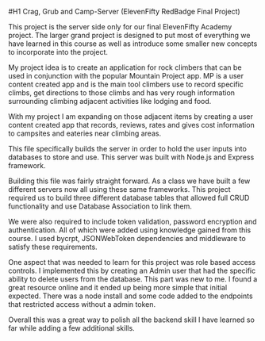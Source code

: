 #H1 Crag, Grub and Camp-Server (ElevenFifty RedBadge Final Project)

This project is the server side only for our final ElevenFifty Academy project. The larger grand project is designed to put most of everything we have learned in this course as well as introduce some smaller new concepts to incorporate into the project. 

My project idea is to create an application for rock climbers that can be used in conjunction with the popular Mountain Project app. MP is a user content created app and is the main tool climbers use to record specific climbs, get directions to those climbs and has very rough information surrounding climbing adjacent activities like lodging and food. 

With my project I am expanding on those adjacent items by creating a user content created app that records, reviews, rates and gives cost information to campsites and eateries near climbing areas. 

This file specifically builds the server in order to hold the user inputs into databases to store and use. This server was built with Node.js and Express framework. 

Building this file was fairly straight forward. As a class we have built a few different servers now all using these same frameworks. This project required us to build three different database tables that allowed full CRUD functionality and use Database Association to link them. 

We were also required to include token validation, password encryption and authentication. All of which were added using knowledge gained from this course. I used bycrpt, JSONWebToken dependencies and middleware to satisfy these requirements. 

One aspect that was needed to learn for this project was role based access controls. I implemented this by creating an Admin user that had the specific ability to delete users from the database. This part was new to me. I found a great resource online and it ended up being more simple that initial expected. There was a node install and some code added to the endpoints that restricted access without a admin token.

Overall this was a great way to polish all the backend skill I have learned so far while adding a few additional skills.